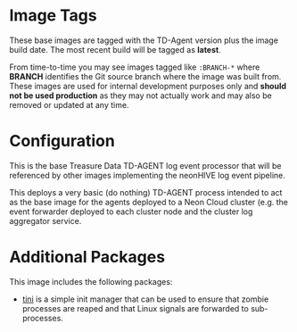 # Image Tags

These base images are tagged with the TD-Agent version plus the image build date.  The most recent build will be tagged as **latest**.

From time-to-time you may see images tagged like `:BRANCH-*` where **BRANCH** identifies the Git source branch where the image was built from.  These images are used for internal development purposes only and **should not be used production** as they may not actually work and may also be removed or updated at any time.

# Configuration

This is the base Treasure Data TD-AGENT log event processor that will be referenced by other images implementing the neonHIVE log event pipeline.

This deploys a very basic (do nothing) TD-AGENT process intended to act as the base image for the agents deployed to a Neon Cloud cluster (e.g. the event forwarder deployed to each cluster node and the cluster log aggregator service.

# Additional Packages

This image includes the following packages:

* [tini](https://github.com/krallin/tini) is a simple init manager that can be used to ensure that zombie processes are reaped and that Linux signals are forwarded to sub-processes.
